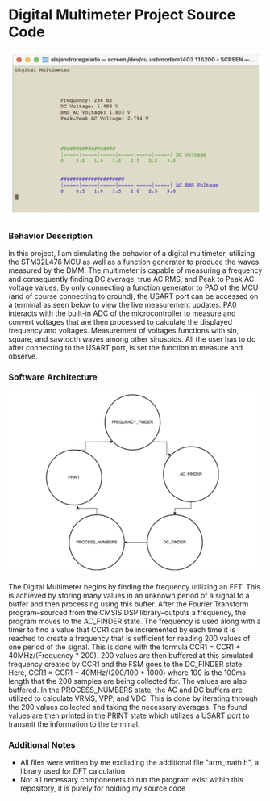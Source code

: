 # Digital Multimeter Project Source Code

![DigitalMultimeterOutput](DigitalMultimeterOutput.jpg)

### Behavior Description
In this project, I am simulating the behavior of a digital multimeter, utilizing the STM32L476 MCU as well as a function generator to produce the waves measured by the DMM. The multimeter is capable of measuring a frequency and consequently finding DC average, true AC RMS, and Peak to Peak AC voltage values. By only connecting a function generator to PA0 of the MCU (and of course connecting to ground), the USART port can be accessed on a terminal as seen below to view the live measurement updates. PA0 interacts with the built-in ADC of the microcontroller to measure and convert voltages that are then processed to calculate the displayed frequency and voltages. Measurement of voltages functions with sin, square, and sawtooth waves among other sinusoids. All the user has to do after connecting to the USART port, is set the function to measure and observe.

### Software Architecture

![DigitalMultimeterFSM](DigitalMultimeterFSM.jpg)

The Digital Multimeter begins by finding the frequency utilizing an FFT. This is achieved by storing many values in an unknown period of a signal to a buffer and then processing using this buffer. After the Fourier Transform program–sourced from the CMSIS DSP library–outputs a frequency, the program moves to the AC_FINDER state. The frequency is used along with a timer to find a value that CCR1 can be incremented by each time it is reached to create a frequency that is sufficient for reading 200 values of one period of the signal. This is done with the formula CCR1 = CCR1 + 40MHz/(Frequency * 200). 200 values are then buffered at this simulated frequency created by CCR1 and the FSM goes to the DC_FINDER state. Here, CCR1 = CCR1 + 40MHz/(200/100 * 1000) where 100 is the 100ms length that the 200 samples are being collected for. The values are also buffered. In the PROCESS_NUMBERS state, the AC and DC buffers are utilized to calculate VRMS, VPP, and VDC. This is done by iterating through the 200 values collected and taking the necessary averages. The found values are then printed in the PRINT state which utilizes a USART port to transmit the information to the terminal.

### Additional Notes 
- All files were written by me excluding the additional file "arm_math.h", a library used for DFT calculation
- Not all necessary componenets to run the program exist within this repository, it is purely for holding my source code
